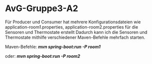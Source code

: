 # AvG-Gruppe3-A2
Für Producer und Consumer hat mehrere Konfigurationsdateien wie application-room1.properties, application-room2.properties für die Sensoren und Thermostate erstellt
Dadurch kann ich die Sensoren und Thermostate mithilfe verschiedener Maven-Befehle mehrfach starten.

Maven-Befehle: ***mvn spring-boot:run -P room1***

oder:         ***mvn spring-boot:run -P room2***

